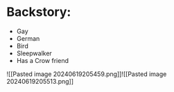 # Backstory:
- Gay
- German
- Bird
- Sleepwalker
- Has a Crow friend


![[Pasted image 20240619205459.png]]![[Pasted image 20240619205513.png]]
